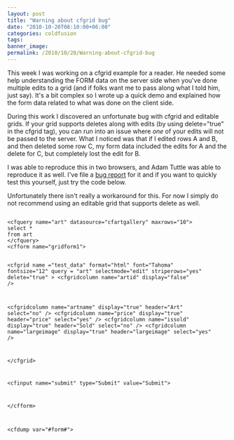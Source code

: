 ```yaml
---
layout: post
title: "Warning about cfgrid bug"
date: "2010-10-20T08:10:00+06:00"
categories: coldfusion 
tags: 
banner_image: 
permalink: /2010/10/20/Warning-about-cfgrid-bug
---
```


This week I was working on a cfgrid example for a reader. He needed some help understanding the FORM data on the server side when you've done multiple edits to a grid (and if folks want me to pass along what I told him, just say). It's a bit complex so I wrote up a quick demo and explained how the form data related to what was done on the client side.
<!--more-->
<p/>

During this work I discovered an unfortunate bug with cfgrid and editable grids. If your grid supports deletes along with edits (by using delete="true" in the cfgrid tag), you can run into an issue where <i>one</i> of your edits will not be passed to the server. What I noticed was that if I edited rows A and B, and then deleted some row C, my form data included the edits for A and the delete for C, but completely lost the edit for B. 
<p/>

I was able to reproduce this in two browsers, and Adam Tuttle was able to reproduce it as well. I've file a <a href="http://cfbugs.adobe.com/cfbugreport/flexbugui/cfbugtracker/main.html#bugId=84683">bug report</a> for it and if you want to quickly test this yourself, just try the code below. 

<p/>

Unfortunately there isn't really a workaround for this. For now I simply do not recommend using an editable grid that supports delete as well.

<p/>

<code>
&lt;cfquery name="art" datasource="cfartgallery" maxrows="10"&gt;
select *
from art
&lt;/cfquery&gt;
&lt;cfform name="gridform1"&gt;

   &lt;cfgrid name ="test_data"
       format="html"
       font="Tahoma"
       fontsize="12"
       query = "art"
       selectmode="edit"
       striperows="yes"
		 delete="true"
                &gt;
&lt;cfgridcolumn name="artid" display="false" /&gt;

&lt;cfgridcolumn name="artname" display="true" header="Art" select="no" /&gt;
&lt;cfgridcolumn name="price" display="true" header="price" select="yes" /&gt;
&lt;cfgridcolumn name="issold" display="true" header="Sold" select="no" /&gt;
&lt;cfgridcolumn name="largeimage" display="true" header="largeimage" select="yes" /&gt;

   &lt;/cfgrid&gt;

   &lt;cfinput name="submit" type="Submit" value="Submit"&gt;

&lt;/cfform&gt;

&lt;cfdump var="#form#"&gt;
</code>